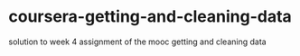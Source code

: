 # coursera-getting-and-cleaning-data
solution to week 4 assignment of the mooc getting and cleaning data
